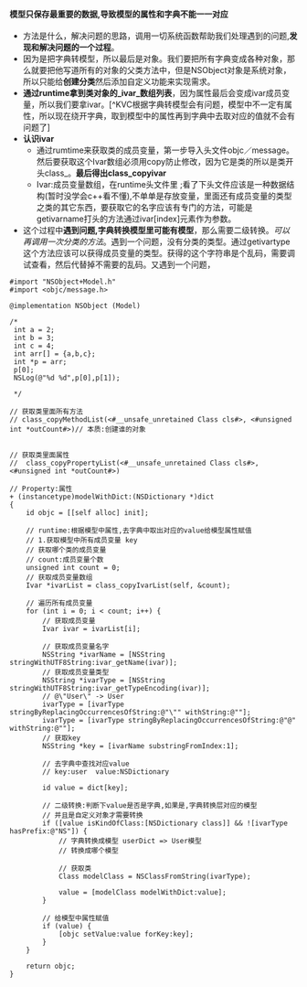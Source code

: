 ####  模型只保存最重要的数据,导致模型的属性和字典不能一一对应
- 方法是什么，解决问题的思路，调用一切系统函数帮助我们处理遇到的问题,**发现和解决问题的一个过程**。
- 因为是把字典转模型，所以最后是对象。我们要把所有字典变成各种对象，那么就要把他写道所有的对象的父类方法中，但是NSObject对象是系统对象，所以只能给**创建分类**然后添加自定义功能来实现需求。
- **通过runtime拿到类对象的_ivar_数组列表**，因为属性最后会变成ivar成员变量，所以我们要拿ivar。[^KVC根据字典转模型会有问题，模型中不一定有属性，所以现在绕开字典，取到模型中的属性再到字典中去取对应的值就不会有问题了]
- **认识ivar**
    - 通过rumtime来获取类的成员变量，第一步导入头文件objc／message。然后要获取这个Ivar数组必须用copy防止修改，因为它是类的所以是类开头class_。**最后得出class_copyivar**
    - Ivar:成员变量数组，在runtime头文件里 ;看了下头文件应该是一种数据结构(暂时没学会c++看不懂),不单单是存放变量，里面还有成员变量的类型之类的其它东西，要获取它的名字应该有专门的方法，可能是getivarname打头的方法通过ivar[index]元素作为参数。
- 这个过程中**遇到问题,字典转换模型里可能有模型**，那么需要二级转换。_可以再调用一次分类的方法_。遇到一个问题，没有分类的类型。通过getivartype这个方法应该可以获得成员变量的类型。获得的这个字符串是个乱码，需要调试查看，然后代替掉不需要的乱码。又遇到一个问题，


```
#import "NSObject+Model.h"
#import <objc/message.h>

@implementation NSObject (Model)

/*
 int a = 2;
 int b = 3;
 int c = 4;
 int arr[] = {a,b,c};
 int *p = arr;
 p[0];
 NSLog(@"%d %d",p[0],p[1]);

 */

// 获取类里面所有方法
// class_copyMethodList(<#__unsafe_unretained Class cls#>, <#unsigned int *outCount#>)// 本质:创建谁的对象


// 获取类里面属性
//  class_copyPropertyList(<#__unsafe_unretained Class cls#>, <#unsigned int *outCount#>)

// Property:属性
+ (instancetype)modelWithDict:(NSDictionary *)dict
{
    id objc = [[self alloc] init];
    
    // runtime:根据模型中属性,去字典中取出对应的value给模型属性赋值
    // 1.获取模型中所有成员变量 key
    // 获取哪个类的成员变量
    // count:成员变量个数
    unsigned int count = 0;
    // 获取成员变量数组
    Ivar *ivarList = class_copyIvarList(self, &count);
    
    // 遍历所有成员变量
    for (int i = 0; i < count; i++) {
        // 获取成员变量
        Ivar ivar = ivarList[i];
        
        // 获取成员变量名字
        NSString *ivarName = [NSString stringWithUTF8String:ivar_getName(ivar)];
        // 获取成员变量类型
        NSString *ivarType = [NSString stringWithUTF8String:ivar_getTypeEncoding(ivar)];
        // @\"User\" -> User
        ivarType = [ivarType stringByReplacingOccurrencesOfString:@"\"" withString:@""];
        ivarType = [ivarType stringByReplacingOccurrencesOfString:@"@" withString:@""];
        // 获取key
        NSString *key = [ivarName substringFromIndex:1];
        
        // 去字典中查找对应value
        // key:user  value:NSDictionary
        
        id value = dict[key];
        
        // 二级转换:判断下value是否是字典,如果是,字典转换层对应的模型
        // 并且是自定义对象才需要转换
        if ([value isKindOfClass:[NSDictionary class]] && ![ivarType hasPrefix:@"NS"]) {
            // 字典转换成模型 userDict => User模型
            // 转换成哪个模型

            // 获取类
            Class modelClass = NSClassFromString(ivarType);
            
            value = [modelClass modelWithDict:value];
        }
        
        // 给模型中属性赋值
        if (value) {
            [objc setValue:value forKey:key];
        }
    }
        
    return objc;
}
```